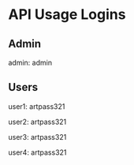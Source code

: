 # API Usage Logins

## Admin
admin: admin

## Users
user1: artpass321

user2: artpass321

user3: artpass321

user4: artpass321
